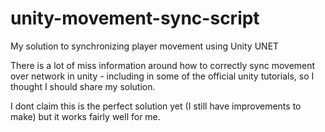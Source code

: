 # unity-movement-sync-script
My solution to synchronizing player movement using Unity UNET

There is a lot of miss information around how to correctly sync movement over network in unity - including in some of the official unity tutorials, so I thought I should share my solution.

I dont claim this is the perfect solution yet (I still have improvements to make) but it works fairly well for me.
